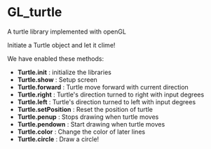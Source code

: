 # GL_turtle
A turtle library implemented with openGL

Initiate a Turtle object and let it clime!

We have enabled these methods:

- **Turtle.init** : initialize the libraries
- **Turtle.show** : Setup screen
- **Turtle.forward** : Turtle move forward with current direction
- **Turtle.right** : Turtle's direction turned to right with input degrees
- **Turtle.left** : Turtle's direction turned to left with input degrees
- **Turtle.setPosition** : Reset the position of turtle
- **Turtle.penup** : Stops drawing when turtle moves
- **Turtle.pendown** : Start drawing when turtle moves
- **Turtle.color** : Change the color of later lines
- **Turtle.circle** : Draw a circle!